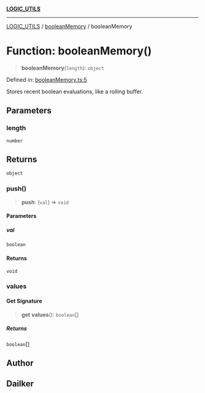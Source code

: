 [**LOGIC_UTILS**](../../README.md)

***

[LOGIC_UTILS](../../README.md) / [booleanMemory](../README.md) / booleanMemory

# Function: booleanMemory()

> **booleanMemory**(`length`): `object`

Defined in: [booleanMemory.ts:5](https://github.com/dailker/everyutil/blob/8aea75a123d1c8f9816646c45d1769cd1efa4eac/src/logic/booleanMemory.ts#L5)

Stores recent boolean evaluations, like a rolling buffer.

## Parameters

### length

`number`

## Returns

`object`

### push()

> **push**: (`val`) => `void`

#### Parameters

##### val

`boolean`

#### Returns

`void`

### values

#### Get Signature

> **get** **values**(): `boolean`[]

##### Returns

`boolean`[]

## Author

## Dailker
